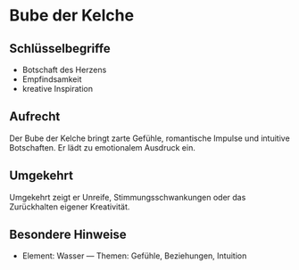 # Bube der Kelche

## Schlüsselbegriffe
- Botschaft des Herzens
- Empfindsamkeit
- kreative Inspiration

## Aufrecht
Der Bube der Kelche bringt zarte Gefühle, romantische Impulse und intuitive Botschaften. Er lädt zu emotionalem Ausdruck ein.

## Umgekehrt
Umgekehrt zeigt er Unreife, Stimmungsschwankungen oder das Zurückhalten eigener Kreativität.

## Besondere Hinweise
- Element: Wasser — Themen: Gefühle, Beziehungen, Intuition

